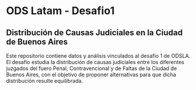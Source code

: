 # ODS Latam - Desafio1
## Distribución de Causas Judiciales en la Ciudad de Buenos Aires
Este repositorio contiene datos y análisis vinculados al desafío 1 de ODSLA. El desafío estudia la distribución de causas judiciales entre los diferentes juzgados del fuero Penal, Contravencional y de Faltas de la Ciudad de Buenos Aires, con el objetivo de proponer alternativas para que dicha distribución resulte equilibrada. 
